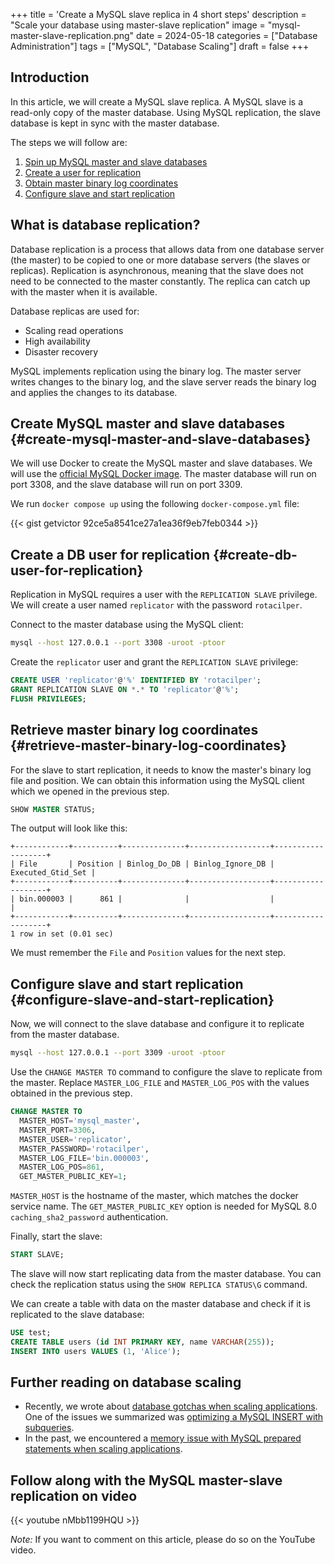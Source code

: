 +++
title = 'Create a MySQL slave replica in 4 short steps'
description = "Scale your database using master-slave replication"
image = "mysql-master-slave-replication.png"
date = 2024-05-18
categories = ["Database Administration"]
tags = ["MySQL", "Database Scaling"]
draft = false
+++

## Introduction

In this article, we will create a MySQL slave replica. A MySQL slave is a read-only copy of the master database. Using MySQL replication, the slave database is kept in sync with the master database.

The steps we will follow are:
1. [Spin up MySQL master and slave databases](#create-mysql-master-and-slave-databases)
2. [Create a user for replication](#create-db-user-for-replication)
3. [Obtain master binary log coordinates](#retrieve-master-binary-log-coordinates)
4. [Configure slave and start replication](#configure-slave-and-start-replication)

## What is database replication?

Database replication is a process that allows data from one database server (the master) to be copied to one or more database servers (the slaves or replicas). Replication is asynchronous, meaning that the slave does not need to be connected to the master constantly. The replica can catch up with the master when it is available.

Database replicas are used for:
- Scaling read operations
- High availability
- Disaster recovery

MySQL implements replication using the binary log. The master server writes changes to the binary log, and the slave server reads the binary log and applies the changes to its database.

## Create MySQL master and slave databases {#create-mysql-master-and-slave-databases}

We will use Docker to create the MySQL master and slave databases. We will use the [official MySQL Docker image](https://hub.docker.com/_/mysql). The master database will run on port 3308, and the slave database will run on port 3309.

We run `docker compose up` using the following `docker-compose.yml` file:

{{< gist getvictor 92ce5a8541ce27a1ea36f9eb7feb0344 >}}

## Create a DB user for replication {#create-db-user-for-replication}

Replication in MySQL requires a user with the `REPLICATION SLAVE` privilege. We will create a user named `replicator` with the password `rotacilper`.

Connect to the master database using the MySQL client:

```bash
mysql --host 127.0.0.1 --port 3308 -uroot -ptoor
```

Create the `replicator` user and grant the `REPLICATION SLAVE` privilege:

```sql
CREATE USER 'replicator'@'%' IDENTIFIED BY 'rotacilper';
GRANT REPLICATION SLAVE ON *.* TO 'replicator'@'%';
FLUSH PRIVILEGES;
```

## Retrieve master binary log coordinates {#retrieve-master-binary-log-coordinates}

For the slave to start replication, it needs to know the master's binary log file and position. We can obtain this information using the MySQL client which we opened in the previous step.

```sql
SHOW MASTER STATUS;
```

The output will look like this:

```
+------------+----------+--------------+------------------+-------------------+
| File       | Position | Binlog_Do_DB | Binlog_Ignore_DB | Executed_Gtid_Set |
+------------+----------+--------------+------------------+-------------------+
| bin.000003 |      861 |              |                  |                   |
+------------+----------+--------------+------------------+-------------------+
1 row in set (0.01 sec)
```

We must remember the `File` and `Position` values for the next step.

## Configure slave and start replication {#configure-slave-and-start-replication}

Now, we will connect to the slave database and configure it to replicate from the master database.

```bash
mysql --host 127.0.0.1 --port 3309 -uroot -ptoor
```

Use the `CHANGE MASTER TO` command to configure the slave to replicate from the master. Replace `MASTER_LOG_FILE` and `MASTER_LOG_POS` with the values obtained in the previous step.

```sql
CHANGE MASTER TO
  MASTER_HOST='mysql_master',
  MASTER_PORT=3306,
  MASTER_USER='replicator',
  MASTER_PASSWORD='rotacilper',
  MASTER_LOG_FILE='bin.000003',
  MASTER_LOG_POS=861,
  GET_MASTER_PUBLIC_KEY=1;
```

`MASTER_HOST` is the hostname of the master, which matches the docker service name. The `GET_MASTER_PUBLIC_KEY` option is needed for MySQL 8.0 `caching_sha2_password` authentication.

Finally, start the slave:

```sql
START SLAVE;
```

The slave will now start replicating data from the master database. You can check the replication status using the `SHOW REPLICA STATUS\G` command.

We can create a table with data on the master database and check if it is replicated to the slave database:

```sql
USE test;
CREATE TABLE users (id INT PRIMARY KEY, name VARCHAR(255));
INSERT INTO users VALUES (1, 'Alice');
```

## Further reading on database scaling

- Recently, we wrote about [database gotchas when scaling applications](../database-gotchas-when-scaling-apps). One of the issues we summarized was [optimizing a MySQL INSERT with subqueries](../mysql-query-performance-insert-subqueries).
- In the past, we encountered a [memory issue with MySQL prepared statements when scaling applications](../sql-prepared-statements-are-broken-when-scaling-applications).

## Follow along with the MySQL master-slave replication on video

{{< youtube nMbb1199HQU >}}

*Note:* If you want to comment on this article, please do so on the YouTube video.
